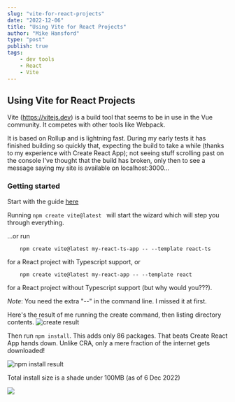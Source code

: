 ```yaml
---
slug: "vite-for-react-projects"
date: "2022-12-06"
title: "Using Vite for React Projects"
author: "Mike Hansford"
type: "post"
publish: true
tags:
    - dev tools
    - React
    - Vite
---
```

## Using Vite for React Projects
Vite (https://vitejs.dev) is a build tool that seems to be in use in the Vue community. It competes with other tools like Webpack.

It is based on Rollup and is lightning fast. During my early tests it has finished building so quickly that, expecting the build to take a while (thanks to my experience with Create React App); not seeing stuff scrolling past on the console I've thought that the build has broken, only then to see a message saying my site is available on localhost:3000...

### Getting started
Start with the guide [here](https://vitejs.dev/guide/) 

Running ```npm create vite@latest ``` will start the wizard which will step you through everything.

...or run 
```shell
    npm create vite@latest my-react-ts-app -- --template react-ts
``` 
for a React project with Typescript support, or
```
    npm create vite@latest my-react-app -- --template react
``` 
for a React project without Typescript support (but why would you???).

*Note*: You need the extra "--" in the command line. I missed it at first.

Here's the result of me running the create command, then listing directory contents.
![create result](/images/vite-react-gci.png)

Then run ```npm install```. This adds only 86 packages. That beats Create React App hands down. Unlike CRA, only a mere fraction of the internet gets downloaded! 

![npm install result](/images/vite-react-npm-i.png)

Total install size is a shade under 100MB (as of 6 Dec 2022)

![](/images/vite-react-npm-i-gci.png)